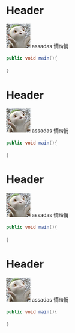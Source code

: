 <!-- TITLE: Home -->
<!-- SUBTITLE: A quick summary of Home -->

# Header
![2065794108 5721 D 3 Ee 75 B 36 Big 64](/uploads/2065794108-5721-d-3-ee-75-b-36-big-64.jpg "2065794108 5721 D 3 Ee 75 B 36 Big 64")
assadas
情`悄`悄

```java
public void main(){
  
}
```

# Header
![2065794108 5721 D 3 Ee 75 B 36 Big 64](/uploads/2065794108-5721-d-3-ee-75-b-36-big-64.jpg "2065794108 5721 D 3 Ee 75 B 36 Big 64")
assadas
情`悄`悄

```java
public void main(){
  
}
```
# Header
![2065794108 5721 D 3 Ee 75 B 36 Big 64](/uploads/2065794108-5721-d-3-ee-75-b-36-big-64.jpg "2065794108 5721 D 3 Ee 75 B 36 Big 64")
assadas
情`悄`悄

```java
public void main(){
  
}
```
# Header
![2065794108 5721 D 3 Ee 75 B 36 Big 64](/uploads/2065794108-5721-d-3-ee-75-b-36-big-64.jpg "2065794108 5721 D 3 Ee 75 B 36 Big 64")
assadas
情`悄`悄

```java
public void main(){
  
}
```